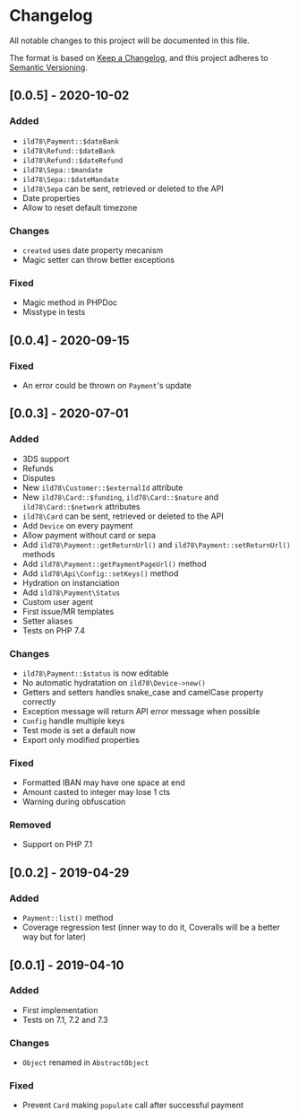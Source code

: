 # Changelog
All notable changes to this project will be documented in this file.

The format is based on [Keep a Changelog](https://keepachangelog.com/en/1.0.0/),
and this project adheres to [Semantic Versioning](https://semver.org/spec/v2.0.0.html).

## [0.0.5] - 2020-10-02

### Added
- `ild78\Payment::$dateBank`
- `ild78\Refund::$dateBank`
- `ild78\Refund::$dateRefund`
- `ild78\Sepa::$mandate`
- `ild78\Sepa::$dateMandate`
- `ild78\Sepa` can be sent, retrieved or deleted to the API
- Date properties
- Allow to reset default timezone

### Changes
- `created` uses date property mecanism
- Magic setter can throw better exceptions

### Fixed
- Magic method in PHPDoc
- Misstype in tests


## [0.0.4] - 2020-09-15

### Fixed
- An error could be thrown on `Payment`'s update


## [0.0.3] - 2020-07-01

### Added
- 3DS support
- Refunds
- Disputes
- New `ild78\Customer::$externalId` attribute
- New `ild78\Card::$funding`, `ild78\Card::$nature` and `ild78\Card::$network` attributes
- `ild78\Card` can be sent, retrieved or deleted to the API
- Add `Device` on every payment
- Allow payment without card or sepa
- Add `ild78\Payment::getReturnUrl()` and `ild78\Payment::setReturnUrl()` methods
- Add `ild78\Payment::getPaymentPageUrl()` method
- Add `ild78\Api\Config::setKeys()` method
- Hydration on instanciation
- Add `ild78\Payment\Status`
- Custom user agent
- First issue/MR templates
- Setter aliases
- Tests on PHP 7.4

### Changes
- `ild78\Payment::$status` is now editable
- No automatic hydratation on `ild78\Device->new()`
- Getters and setters handles snake_case and camelCase property correctly
- Exception message will return API error message when possible
- `Config` handle multiple keys
- Test mode is set a default now
- Export only modified properties

### Fixed
- Formatted IBAN may have one space at end
- Amount casted to integer may lose 1 cts
- Warning during obfuscation

### Removed
- Support on PHP 7.1


## [0.0.2] - 2019-04-29

### Added
- `Payment::list()` method
- Coverage regression test (inner way to do it, Coveralls will be a better way but for later)


## [0.0.1] - 2019-04-10

### Added
- First implementation
- Tests on 7.1, 7.2 and 7.3

### Changes
- `Object` renamed in `AbstractObject`

### Fixed
- Prevent `Card` making `populate` call after successful payment
